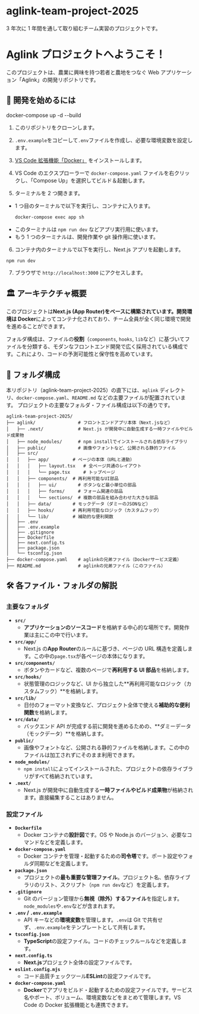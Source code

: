 # aglink-team-project-2025

3 年次に 1 年間を通して取り組むチーム実習のプロジェクトです。

# Aglink プロジェクトへようこそ！

このプロジェクトは、農業に興味を持つ若者と農地をつなぐ Web アプリケーション「Aglink」の開発リポジトリです。

## 🚀 開発を始めるには

docker-compose up -d --build

1. このリポジトリをクローンします。

2. `.env.example`をコピーして`.env`ファイルを作成し、必要な環境変数を設定します。

3. [VS Code 拡張機能「Docker」](https://marketplace.visualstudio.com/items?itemName=ms-azuretools.vscode-docker) をインストールします。

4. VS Code のエクスプローラーで `docker-compose.yaml` ファイルを右クリックし、「Compose Up」を選択してビルド＆起動します。

5. ターミナルを 2 つ開きます。

- 1 つ目のターミナルで以下を実行し、コンテナに入ります。
  ```bash
  docker-compose exec app sh
  ```
- このターミナルは `npm run dev` などアプリ実行用に使います。
- もう 1 つのターミナルは、開発作業や git 操作用に使います。

6. コンテナ内のターミナルで以下を実行し、Next.js アプリを起動します。

```bash
npm run dev
```

7. ブラウザで `http://localhost:3000` にアクセスします。

## 🏛️ アーキテクチャ概要

このプロジェクトは**Next.js (App Router)をベースに構築されています。開発環境は Docker**によってコンテナ化されており、チーム全員が全く同じ環境で開発を進めることができます。

フォルダ構成は、ファイルの**役割**（`components`, `hooks`, `lib`など）に基づいてファイルを分類する、モダンなフロントエンド開発で広く採用されている構成です。これにより、コードの予測可能性と保守性を高めています。

## 📂 フォルダ構成

本リポジトリ（aglink-team-project-2025）の直下には、`aglink` ディレクトリ、`docker-compose.yaml`、`README.md` などの主要ファイルが配置されています。
プロジェクトの主要なフォルダ・ファイル構成は以下の通りです。

```
aglink-team-project-2025/
├── aglink/                # フロントエンドアプリ本体（Next.jsなど）
│   ├── .next/             # Next.js が開発中に自動生成する一時ファイルやビルド成果物
│   ├── node_modules/      # npm installでインストールされる依存ライブラリ
│   ├── public/            # 画像やフォントなど、公開される静的ファイル
│   ├── src/
│   │   ├── app/         # ページの本体（URLと連動）
│   │   │   ├── layout.tsx   # 全ページ共通のレイアウト
│   │   │   └── page.tsx     # トップページ
│   │   ├── components/  # 再利用可能なUI部品
│   │   │   ├── ui/        # ボタンなど最小単位の部品
│   │   │   ├── forms/     # フォーム関連の部品
│   │   │   └── sections/  # 複数の部品を組み合わせた大きな部品
│   │   ├── data/        # モックデータ（ダミーのJSONなど）
│   │   ├── hooks/       # 再利用可能なロジック（カスタムフック）
│   │   └── lib/         # 補助的な便利関数
│   ├── .env
│   ├── .env.example
│   ├── .gitignore
│   ├── Dockerfile
│   ├── next.config.ts
│   ├── package.json
│   └── tsconfig.json
├── docker-compose.yaml    # aglinkの兄弟ファイル（Dockerサービス定義）
├── README.md              # aglinkの兄弟ファイル（このファイル）
```

## 🛠️ 各ファイル・フォルダの解説

### 主要なフォルダ

- **`src/`**
  - **アプリケーションのソースコード**を格納する中心的な場所です。開発作業は主にこの中で行います。
- **`src/app/`**
  - Next.js の**App Router**のルールに基づき、ページの URL 構造を定義します。この中の`page.tsx`が各ページの本体になります。
- **`src/components/`**
  - ボタンやカードなど、複数のページで**再利用する UI 部品**を格納します。
- **`src/hooks/`**
  - 状態管理のロジックなど、UI から独立した**再利用可能なロジック（カスタムフック）**を格納します。
- **`src/lib/`**
  - 日付のフォーマット変換など、プロジェクト全体で使える**補助的な便利関数**を格納します。
- **`src/data/`**
  - バックエンド API が完成する前に開発を進めるための、**ダミーデータ（モックデータ）**を格納します。
- **`public/`**
  - 画像やフォントなど、公開される静的ファイルを格納します。この中のファイルは加工されずにそのまま利用できます。
- **`node_modules/`**
  - `npm install`によってインストールされた、プロジェクトの依存ライブラリがすべて格納されています。
- **`.next/`**
  - Next.js が開発中に自動生成する**一時ファイルやビルド成果物**が格納されます。直接編集することはありません。

### 設定ファイル

- **`Dockerfile`**
  - Docker コンテナの**設計図**です。OS や Node.js のバージョン、必要なコマンドなどを定義します。
- **`docker-compose.yaml`**
  - Docker コンテナを管理・起動するための**司令塔**です。ポート設定やフォルダ同期などを定義します。
- **`package.json`**
  - プロジェクトの**最も重要な管理ファイル**。プロジェクト名、依存ライブラリのリスト、スクリプト（`npm run dev`など）を定義します。
- **`.gitignore`**
  - Git のバージョン管理から**無視（除外）するファイル**を指定します。`node_modules`や`.env`などが含まれます。
- **`.env` / `.env.example`**
  - API キーなどの**環境変数**を管理します。`.env`は Git で共有せず、`.env.example`をテンプレートとして共有します。
- **`tsconfig.json`**
  - **TypeScript**の設定ファイル。コードのチェックルールなどを定義します。
- **`next.config.ts`**
  - **Next.js**プロジェクト全体の設定ファイルです。
- **`eslint.config.mjs`**
  - コード品質チェックツール**ESLint**の設定ファイルです。
- **`docker-compose.yaml`**
  - **Docker**でアプリをビルド・起動するための設定ファイルです。サービス名やポート、ボリューム、環境変数などをまとめて管理します。VS Code の Docker 拡張機能とも連携できます。

